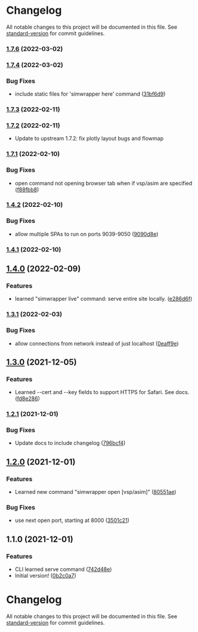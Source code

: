 # Changelog

All notable changes to this project will be documented in this file. See [standard-version](https://github.com/conventional-changelog/standard-version) for commit guidelines.

### [1.7.6](https://github.com/simwrapper/simwrapper-python-tools/compare/v1.7.5...v1.7.6) (2022-03-02)

### [1.7.4](https://github.com/simwrapper/simwrapper-python-tools/compare/v1.7.1...v1.7.4) (2022-03-02)


### Bug Fixes

* include static files for 'simwrapper here' command ([31bf6d9](https://github.com/simwrapper/simwrapper-python-tools/commit/31bf6d948a971eb34438194ca0affa4b18685435))

### [1.7.3](https://github.com/simwrapper/simwrapper-python-tools/compare/v1.7.1...v1.7.3) (2022-02-11)

### [1.7.2](https://github.com/simwrapper/simwrapper-python-tools/compare/v1.7.1...v1.7.2) (2022-02-11)

* Update to upstream 1.7.2: fix plotly layout bugs and flowmap

### [1.7.1](https://github.com/simwrapper/simwrapper-python-tools/compare/v1.4.2...v1.7.1) (2022-02-10)


### Bug Fixes

* open command not opening browser tab when if vsp/asim are specified ([f88fbb8](https://github.com/simwrapper/simwrapper-python-tools/commit/f88fbb81ffa6878c25cc14adc1f6266dab7a0c1c))

### [1.4.2](https://github.com/simwrapper/simwrapper-python-tools/compare/v1.4.0...v1.4.2) (2022-02-10)


### Bug Fixes

* allow multiple SPAs to run on ports 9039-9050 ([9090d8e](https://github.com/simwrapper/simwrapper-python-tools/commit/9090d8e8832be3305ce667ec9336dac8071cd04a))

### [1.4.1](https://github.com/simwrapper/simwrapper-python-tools/compare/v1.4.0...v1.4.1) (2022-02-10)

## [1.4.0](https://github.com/simwrapper/simwrapper-python-tools/compare/v1.3.1...v1.4.0) (2022-02-09)


### Features

* learned "simwrapper live" command: serve entire site locally. ([e286d6f](https://github.com/simwrapper/simwrapper-python-tools/commit/e286d6fb58d8349189c13735038bb01a5aa211e9))

### [1.3.1](https://github.com/simwrapper/simwrapper-python-tools/compare/v1.3.0...v1.3.1) (2022-02-03)


### Bug Fixes

* allow connections from network instead of just localhost ([0eaff9e](https://github.com/simwrapper/simwrapper-python-tools/commit/0eaff9e7f191b2cefe8bfbd44e1c78f16c0df064))

## [1.3.0](https://github.com/simwrapper/simwrapper-python-tools/compare/v1.2.1...v1.3.0) (2021-12-05)


### Features

* Learned --cert and --key fields to support HTTPS for Safari. See docs. ([fd8e286](https://github.com/simwrapper/simwrapper-python-tools/commit/fd8e2864e31de71e1fb27a750dcd6ad1ef64a71d))

### [1.2.1](https://github.com/simwrapper/simwrapper-python-tools/compare/v1.2.0...v1.2.1) (2021-12-01)


### Bug Fixes

* Update docs to include changelog ([796bcf4](https://github.com/simwrapper/simwrapper-python-tools/commit/796bcf4458e3d78b084642587c369f6740548ba2))

## [1.2.0](https://github.com/simwrapper/simwrapper-python-tools/compare/v1.1.0...v1.2.0) (2021-12-01)


### Features

* Learned new command "simwrapper open [vsp/asim]" ([80551ae](https://github.com/simwrapper/simwrapper-python-tools/commit/80551ae95d6d68166ef064b405c080220824d6b7))


### Bug Fixes

* use next open port, starting at 8000 ([3501c21](https://github.com/simwrapper/simwrapper-python-tools/commit/3501c21b249121d951a10e03b05da77613846645))

## 1.1.0 (2021-12-01)


### Features

* CLI learned serve command ([742d48e](https://github.com/simwrapper/simwrapper-python-tools/commit/742d48ea68fdf63d695239f0a33121e1a35db34c))
* Initial version! ([0b2c0a7](https://github.com/simwrapper/simwrapper-python-tools/commit/0b2c0a7b03f929aed2f35d720df5190a0b6b94b9))

# Changelog

All notable changes to this project will be documented in this file. See [standard-version](https://github.com/conventional-changelog/standard-version) for commit guidelines.
